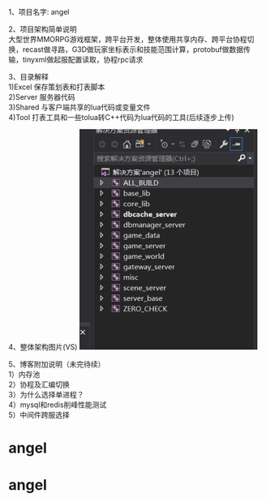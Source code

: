 1、项目名字: angel             


2、项目架构简单说明                    
大型世界MMORPG游戏框架，跨平台开发，整体使用共享内存、跨平台协程切换，recast做寻路，G3D做玩家坐标表示和技能范围计算，protobuf做数据传输，tinyxml做起服配置读取，协程rpc请求


3、目录解释                 
1)Excel  保存策划表和打表脚本       
2)Server   服务器代码             
3)Shared   与客户端共享的lua代码或变量文件             
4)Tool     打表工具和一些tolua转C++代码为lua代码的工具(后续逐步上传)                 


4、整体架构图片(VS)
![image](https://github.com/kunwl123456/angel/blob/main/msvc.png?raw=true)

5、博客附加说明（未完待续）                
1）内存池                        
2）协程及汇编切换                 
3）为什么选择单进程？               
4）mysql和redis削峰性能测试       
5）中间件跨服选择                      



# angel
# angel
